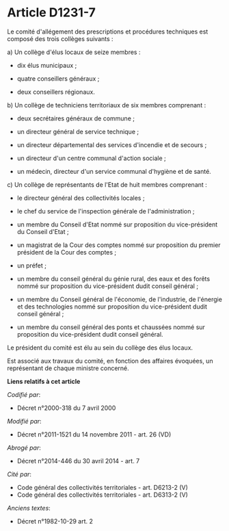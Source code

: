 # Article D1231-7

Le comité d'allégement des prescriptions et procédures techniques est composé des trois collèges suivants : 

a) Un collège d'élus locaux de seize membres :

- dix élus municipaux ;

- quatre conseillers généraux ;

- deux conseillers régionaux. 

b) Un collège de techniciens territoriaux de six membres comprenant :

- deux secrétaires généraux de commune ;

- un directeur général de service technique ;

- un directeur départemental des services d'incendie et de secours ;

- un directeur d'un centre communal d'action sociale ;

- un médecin, directeur d'un service communal d'hygiène et de santé. 

c) Un collège de représentants de l'Etat de huit membres comprenant :

- le directeur général des collectivités locales ;

- le chef du service de l'inspection générale de l'administration ;

- un membre du Conseil d'Etat nommé sur proposition du vice-président du Conseil d'Etat ;

- un magistrat de la Cour des comptes nommé sur proposition du premier président de la Cour des comptes ;

- un préfet ;

- un membre du conseil général du génie rural, des eaux et des forêts nommé sur proposition du vice-président dudit conseil
général ;

- un membre du   Conseil général de l'économie, de l'industrie, de l'énergie et des technologies nommé sur proposition du
vice-président dudit conseil général ;

- un membre du conseil général des ponts et chaussées nommé sur proposition du vice-président dudit conseil général. 

Le président du comité est élu au sein du collège des élus locaux. 

Est associé aux travaux du comité, en fonction des affaires évoquées, un représentant de chaque ministre concerné.

**Liens relatifs à cet article**

_Codifié par_:

  - Décret n°2000-318 du 7 avril 2000

_Modifié par_:

  - Décret n°2011-1521 du 14 novembre 2011 - art. 26 (VD)

_Abrogé par_:

  - Décret n°2014-446 du 30 avril 2014 - art. 7

_Cité par_:

  - Code général des collectivités territoriales - art. D6213-2 (V)
  - Code général des collectivités territoriales - art. D6313-2 (V)

_Anciens textes_:

  - Décret n°1982-10-29 art. 2
